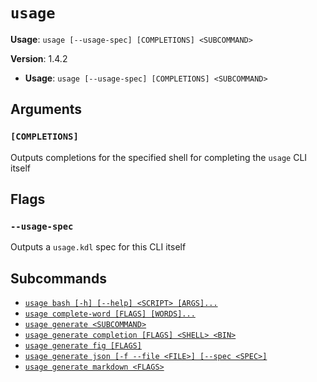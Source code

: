 # `usage`

**Usage**: `usage [--usage-spec] [COMPLETIONS] <SUBCOMMAND>`

**Version**: 1.4.2

- **Usage**: `usage [--usage-spec] [COMPLETIONS] <SUBCOMMAND>`

## Arguments

### `[COMPLETIONS]`

Outputs completions for the specified shell for completing the `usage` CLI itself

## Flags

### `--usage-spec`

Outputs a `usage.kdl` spec for this CLI itself

## Subcommands

- [`usage bash [-h] [--help] <SCRIPT> [ARGS]...`](/cli/reference/bash.md)
- [`usage complete-word [FLAGS] [WORDS]...`](/cli/reference/complete-word.md)
- [`usage generate <SUBCOMMAND>`](/cli/reference/generate.md)
- [`usage generate completion [FLAGS] <SHELL> <BIN>`](/cli/reference/generate/completion.md)
- [`usage generate fig [FLAGS]`](/cli/reference/generate/fig.md)
- [`usage generate json [-f --file <FILE>] [--spec <SPEC>]`](/cli/reference/generate/json.md)
- [`usage generate markdown <FLAGS>`](/cli/reference/generate/markdown.md)
